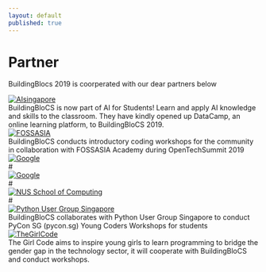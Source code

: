 ```yaml
---
layout: default
published: true
---
```

# Partner
BuildingBlocs 2019 is coorperated with our dear partners below

	
<section class="organisers">
	<a href="https://www.aisingapore.org ">
		<img src="{{ site.baseurl }}/assets/img/partner/aisingapore.png " title="AIsingapore" />
	</a>
</section>
BuildingBloCS is now part of AI for Students! Learn and apply AI knowledge and skills to the classroom. They have kindly opened up DataCamp, an online learning platform, to BuildingBloCS 2019.

<section class="organisers">
	<a href="https://2019.fossasia.org/#buildingblocs ">
		<img src="{{ site.baseurl }}/assets/img/partner/fossasia.png " title="FOSSASIA" />
	</a>
</section>
BuildingBloCS conducts introductory coding workshops for the community in collaboration with FOSSASIA Academy  during OpenTechSummit 2019

<section class="organisers">
	<a href="https://google.com.sg">
		<img src="{{ site.baseurl }}/assets/img/partner/google.png " title="Google" />
	</a>
</section>
#

<section class="organisers">
	<a href="https://www.moe.gov.sg/">
		<img src="{{ site.baseurl }}/assets/img/partner/moe.png " title="Google" />
	</a>
</section>
#

<section class="organisers">
	<a href="https://www.comp.nus.edu.sg/">
		<img src="{{ site.baseurl }}/assets/img/partner/nussoc.png " title="NUS School of Computing" />
	</a>
</section>
#

<section class="organisers">
	<a href="http://pugs.org.sg">
		<img src="{{ site.baseurl }}/assets/img/partner/pyusergrp.png " title="Python User Group Singapore" />
	</a>
</section>
BuildingBloCS collaborates with Python User Group Singapore to conduct PyCon SG (pycon.sg) Young Coders Workshops for students


<section class="organisers">
	<a href="http://thegirlcode.co">
		<img src="{{ site.baseurl }}/assets/img/partner/thegirlcode.png " title="TheGirlCode" />
	</a>
</section>
The Girl Code aims to inspire young girls to learn programming to bridge the gender gap in the technology sector, it will cooperate with BuildingBloCS and conduct workshops.


